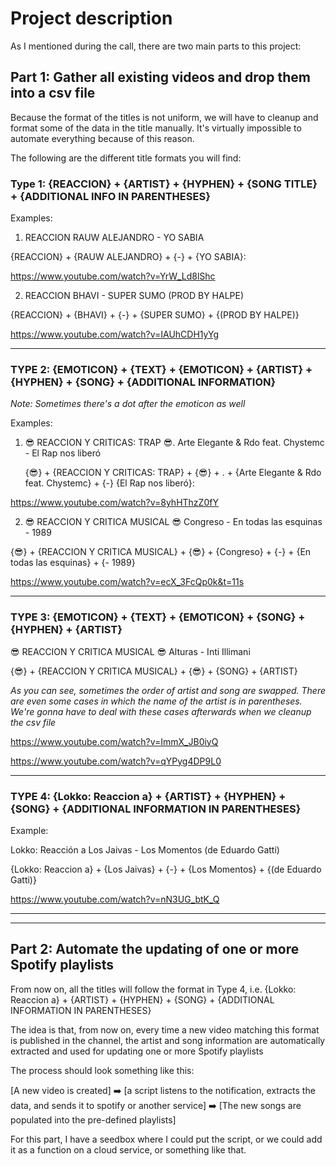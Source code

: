 # Project description

As I mentioned during the call, there are two main parts to this project:


## Part 1: Gather all existing videos and drop them into a csv file

Because the format of the titles is not uniform, we will have to cleanup and format some of the data in the title 
manually.  It's virtually impossible to automate everything because of this reason.

The following are the different title formats you will find:

### Type 1:  {REACCION} + {ARTIST} + {HYPHEN} + {SONG TITLE} + {ADDITIONAL INFO IN PARENTHESES}

Examples:  

1. REACCION RAUW ALEJANDRO - YO SABIA
   
{REACCION} + {RAUW ALEJANDRO} + {-} + {YO SABIA}:
   
https://www.youtube.com/watch?v=YrW_Ld8lShc

2. REACCION BHAVI - SUPER SUMO (PROD BY HALPE)
   
{REACCION} + {BHAVI} + {-} + {SUPER SUMO} + {(PROD BY HALPE)}

https://www.youtube.com/watch?v=IAUhCDH1yYg

___

### TYPE 2: {EMOTICON} + {TEXT} + {EMOTICON} + {ARTIST} + {HYPHEN} + {SONG} + {ADDITIONAL INFORMATION}

_Note: Sometimes there's a dot after the emoticon as well_

Examples:


1. :sunglasses: REACCION Y CRITICAS: TRAP :sunglasses:. Arte Elegante & Rdo feat. Chystemc - El Rap nos liberó
   

   {:sunglasses:} + {REACCION Y CRITICAS: TRAP} + {:sunglasses:} + . + {Arte Elegante & Rdo feat. Chystemc} + {-} {El 
   Rap nos liberó}: 
   
https://www.youtube.com/watch?v=8yhHThzZ0fY
   
2. :sunglasses: REACCION Y CRITICA MUSICAL :sunglasses: Congreso - En todas las esquinas - 1989
   
{:sunglasses:} + {REACCION Y CRITICA MUSICAL} + {:sunglasses:} + {Congreso} + {-} + {En todas las esquinas} + {- 1989}

https://www.youtube.com/watch?v=ecX_3FcQp0k&t=11s

___
   
### TYPE 3: {EMOTICON} + {TEXT} + {EMOTICON} + {SONG} + {HYPHEN} + {ARTIST}

:sunglasses: REACCION Y CRITICA MUSICAL :sunglasses: Alturas - Inti Illimani

{:sunglasses:} + {REACCION Y CRITICA MUSICAL} + {:sunglasses:} + {SONG} + {ARTIST}

_As you can see, sometimes the order of artist and song are swapped.  There are even some cases in which the name 
of the artist is in parentheses. We're gonna have to deal with these cases afterwards when we cleanup the csv file_

https://www.youtube.com/watch?v=ImmX_JB0iyQ

https://www.youtube.com/watch?v=qYPyg4DP9L0

___


### TYPE 4: {Lokko: Reaccion a} + {ARTIST} + {HYPHEN} + {SONG} + {ADDITIONAL INFORMATION IN PARENTHESES}

Example:

Lokko: Reacción a Los Jaivas - Los Momentos (de Eduardo Gatti)

{Lokko: Reaccion a} + {Los Jaivas} + {-} + {Los Momentos} + {(de Eduardo Gatti)}

https://www.youtube.com/watch?v=nN3UG_btK_Q

___
___

## Part 2: Automate the updating of one or more Spotify playlists

From now on, all the titles will follow the format in Type 4, i.e. {Lokko: Reaccion a} + {ARTIST} + {HYPHEN} + {SONG} + {ADDITIONAL INFORMATION IN PARENTHESES}

The idea is that, from  now on, every time a new video matching this format is published in the channel, the artist 
and song information are automatically extracted and used for updating one or more Spotify playlists

The process should look something like this:


[A new video is created] :arrow_right: [a script listens to the notification, extracts the data, and sends it to 
spotify or another service] :arrow_right: [The new songs are populated into the pre-defined playlists]

For this part, I have a seedbox where I could put the script, or we could add it as a function on a cloud service, 
or something like that.







   



